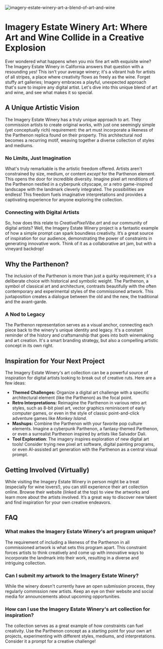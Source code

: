 ![imagery-estate-winery-art-a-blend-of-art-and-wine](https://images.pexels.com/photos/33456285/pexels-photo-33456285.jpeg?auto=compress&cs=tinysrgb&fit=crop&h=627&w=1200)

# Imagery Estate Winery Art: Where Art and Wine Collide in a Creative Explosion

Ever wondered what happens when you mix fine art with exquisite wine? The Imagery Estate Winery in California answers that question with a resounding *yes!* This isn't your average winery; it's a vibrant hub for artists of all stripes, a place where creativity flows as freely as the wine. Forget stuffy art galleries; Imagery embraces a playful, unexpected approach that's sure to inspire any digital artist. Let's dive into this unique blend of art and wine, and see what makes it so special.

## A Unique Artistic Vision

The Imagery Estate Winery has a truly unique approach to art. They commission artists to create original works, with just one seemingly simple (yet conceptually rich) requirement: the art must incorporate a likeness of the Parthenon replica found on their property. This architectural nod becomes a recurring motif, weaving together a diverse collection of styles and mediums.

### No Limits, Just Imagination

What's truly remarkable is the artistic freedom offered. Artists aren't constrained by size, medium, or content *except* for the Parthenon element. This opens the door for incredible diversity. Imagine pixel art renditions of the Parthenon nestled in a cyberpunk cityscape, or a retro game-inspired landscape with the landmark cleverly integrated. The possibilities are endless! This freedom fuels imaginative interpretations and provides a captivating experience for anyone exploring the collection.

### Connecting with Digital Artists

So, how does this relate to *CreativePixelVibe.art* and our community of digital artists? Well, the Imagery Estate Winery project is a fantastic example of how a simple prompt can spark boundless creativity. It’s a great source of inspiration for our audience, demonstrating the power of constraints in generating innovative work. Think of it as a collaborative art jam, but with a vineyard backdrop!

## Why the Parthenon?

The inclusion of the Parthenon is more than just a quirky requirement; it's a deliberate choice with historical and symbolic weight. The Parthenon, a symbol of classical art and architecture, contrasts beautifully with the often contemporary and experimental styles of the commissioned artwork. This juxtaposition creates a dialogue between the old and the new, the traditional and the avant-garde.

### A Nod to Legacy

The Parthenon representation serves as a visual anchor, connecting each piece back to the winery's unique identity and legacy. It's a constant reminder of the history and craftsmanship that goes into both winemaking and art creation. It's a smart branding strategy, but also a compelling artistic concept in its own right.

## Inspiration for Your Next Project

The Imagery Estate Winery's art collection can be a powerful source of inspiration for digital artists looking to break out of creative ruts. Here are a few ideas:

*   **Themed Challenges:** Organize a digital art challenge with a specific architectural element (like the Parthenon) as the focal point.
*   **Retro Interpretations:** Reimagine the Parthenon in various retro art styles, such as 8-bit pixel art, vector graphics reminiscent of early computer games, or even in the style of classic point-and-click adventure games like *Monkey Island*.
*   **Mashups:** Combine the Parthenon with your favorite pop culture elements. Imagine a cyberpunk Parthenon, a fantasy-themed Parthenon, or even a surrealist Parthenon inspired by artists like Salvador Dali.
*   **Tool Exploration**: The imagery inspires exploration of new digital art tools! Consider trying new pixel art software, digital painting programs, or even AI-assisted art generation with the Parthenon as a central visual prompt.

## Getting Involved (Virtually)

While visiting the Imagery Estate Winery in person might be a treat (especially for wine lovers!), you can still experience their art collection online. Browse their website (linked at the top) to view the artworks and learn more about the artists involved. It’s a great way to discover new talent and find inspiration for your own creative endeavors.

## FAQ

### What makes the Imagery Estate Winery's art program unique?

The requirement of including a likeness of the Parthenon in all commissioned artwork is what sets this program apart. This constraint forces artists to think creatively and come up with innovative ways to incorporate the landmark into their work, resulting in a diverse and intriguing collection.

### Can I submit my artwork to the Imagery Estate Winery?

While the winery doesn't currently have an open submission process, they regularly commission new artists. Keep an eye on their website and social media for announcements about upcoming opportunities.

### How can I use the Imagery Estate Winery's art collection for inspiration?

The collection serves as a great example of how constraints can fuel creativity. Use the Parthenon concept as a starting point for your own art projects, experimenting with different styles, mediums, and interpretations. Consider it a prompt for a creative challenge!
